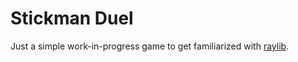 # Stickman Duel
Just a simple work-in-progress game to get familiarized with [raylib](https://www.raylib.com/).
